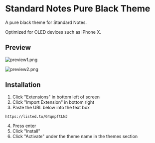 # Standard Notes Pure Black Theme
A pure black theme for Standard Notes.

Optimized for OLED devices such as iPhone X.

## Preview

![preview1.png](https://raw.githubusercontent.com/christianhans/sn-pure-black-theme/master/preview1.png)

![preview2.png](https://raw.githubusercontent.com/christianhans/sn-pure-black-theme/master/preview2.png)

## Installation

 1. Click "Extensions" in bottom left of screen
 2. Click "Import Extension" in bottom right
 3. Paste the URL below into the text box

```
https://listed.to/G4qnpftLNJ
```

 4. Press enter
 5. Click "Install"
 6. Click "Activate" under the theme name in the themes section
